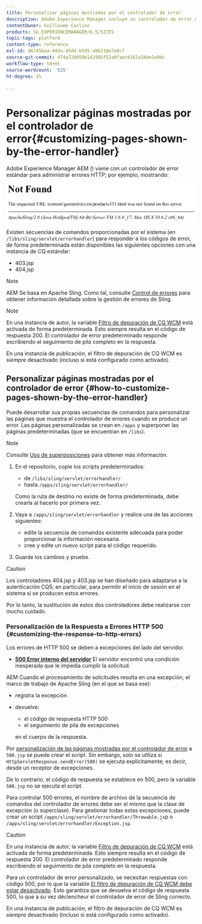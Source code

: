 ```yaml
---
title: Personalizar páginas mostradas por el controlador de error
description: Adobe Experience Manager incluye un controlador de error estándar para administrar errores HTTP.
contentOwner: Guillaume Carlino
products: SG_EXPERIENCEMANAGER/6.5/SITES
topic-tags: platform
content-type: reference
exl-id: d6745baa-44da-45dd-b5d5-a9b218e7e8cf
source-git-commit: 474a726058b141985f52a0faec6161a34be1e9dc
workflow-type: tm+mt
source-wordcount: '525'
ht-degree: 1%

---
```


# Personalizar páginas mostradas por el controlador de error{#customizing-pages-shown-by-the-error-handler}

Adobe Experience Manager AEM () viene con un controlador de error estándar para administrar errores HTTP; por ejemplo, mostrando:

![chlimage_1-67](assets/chlimage_1-67a.png)

Existen secuencias de comandos proporcionadas por el sistema (en `/libs/sling/servlet/errorhandler`) para responder a los códigos de error, de forma predeterminada están disponibles las siguientes opciones con una instancia de CQ estándar:

* 403.jsp
* 404.jsp

>[!NOTE]
>
>AEM Se basa en Apache Sling. Como tal, consulte [Control de errores](https://sling.apache.org/documentation/the-sling-engine/errorhandling.html) para obtener información detallada sobre la gestión de errores de Sling.

>[!NOTE]
>
>En una instancia de autor, la variable [Filtro de depuración de CQ WCM](/help/sites-deploying/osgi-configuration-settings.md) está activada de forma predeterminada. Esto siempre resulta en el código de respuesta 200. El controlador de error predeterminado responde escribiendo el seguimiento de pila completo en la respuesta.
>
>En una instancia de publicación, el filtro de depuración de CQ WCM es *siempre* desactivado (incluso si está configurado como activado).

## Personalizar páginas mostradas por el controlador de error {#how-to-customize-pages-shown-by-the-error-handler}

Puede desarrollar sus propias secuencias de comandos para personalizar las páginas que muestra el controlador de errores cuando se produce un error. Las páginas personalizadas se crean en `/apps` y superponer las páginas predeterminadas (que se encuentran en `/libs`).

>[!NOTE]
>
>Consulte [Uso de superposiciones](/help/sites-developing/overlays.md) para obtener más información.

1. En el repositorio, copie los scripts predeterminados:

   * de `/libs/sling/servlet/errorhandler/`
   * hasta `/apps/sling/servlet/errorhandler/`

   Como la ruta de destino no existe de forma predeterminada, debe crearla al hacerlo por primera vez.

1. Vaya a `/apps/sling/servlet/errorhandler` y realice una de las acciones siguientes:

   * edite la secuencia de comandos existente adecuada para poder proporcionar la información necesaria.
   * cree y edite un nuevo script para el código requerido.

1. Guarde los cambios y pruebe.

>[!CAUTION]
>
>Los controladores 404.jsp y 403.jsp se han diseñado para adaptarse a la autenticación CQ5; en particular, para permitir el inicio de sesión en el sistema si se producen estos errores.
>
>Por lo tanto, la sustitución de estos dos controladores debe realizarse con mucho cuidado.

### Personalización de la Respuesta a Errores HTTP 500 {#customizing-the-response-to-http-errors}

Los errores de HTTP 500 se deben a excepciones del lado del servidor.

* **[500 Error interno del servidor](https://www.w3.org/Protocols/rfc2616/rfc2616-sec10.html)**
El servidor encontró una condición inesperada que le impedía cumplir la solicitud.

AEM Cuando el procesamiento de solicitudes resulta en una excepción, el marco de trabajo de Apache Sling (en el que se basa ese):

* registra la excepción
* devuelve:

   * el código de respuesta HTTP 500
   * el seguimiento de pila de excepciones

  en el cuerpo de la respuesta.

Por [personalización de las páginas mostradas por el controlador de error](#how-to-customize-pages-shown-by-the-error-handler) a `500.jsp` se puede crear el script. Sin embargo, solo se utiliza si `HttpServletResponse.sendError(500)` se ejecuta explícitamente; es decir, desde un receptor de excepciones.

De lo contrario, el código de respuesta se establece en 500, pero la variable `500.jsp` no se ejecuta el script.

Para controlar 500 errores, el nombre de archivo de la secuencia de comandos del controlador de errores debe ser el mismo que la clase de excepción (o superclase). Para gestionar todas estas excepciones, puede crear un script `/apps/sling/servlet/errorhandler/Throwable.js`p o `/apps/sling/servlet/errorhandler/Exception.jsp`.

>[!CAUTION]
>
>En una instancia de autor, la variable [Filtro de depuración de CQ WCM](/help/sites-deploying/osgi-configuration-settings.md) está activada de forma predeterminada. Esto siempre resulta en el código de respuesta 200. El controlador de error predeterminado responde escribiendo el seguimiento de pila completo en la respuesta.
>
>Para un controlador de error personalizado, se necesitan respuestas con código 500, por lo que la variable [El filtro de depuración de CQ WCM debe estar desactivado](/help/sites-deploying/osgi-configuration-settings.md). Esto garantiza que se devuelva el código de respuesta 500, lo que a su vez déclencheur el controlador de error de Sling correcto.
>
>En una instancia de publicación, el filtro de depuración de CQ WCM es *siempre* desactivado (incluso si está configurado como activado).
